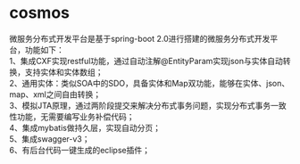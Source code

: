 # cosmos

微服务分布式开发平台是基于spring-boot 2.0进行搭建的微服务分布式开发平台，功能如下： 
<br/>
1、集成CXF实现restful功能，通过自动注解@EntityParam实现json与实体自动转换，支持实体和实体数组； 
<br/>
2、通用实体：类似SOA中的SDO，具备实体和Map双功能，能够在实体、json、map、xml之间自由转换； 
<br/>
3、模拟JTA原理，通过两阶段提交来解决分布式事务问题，实现分布式事务一致性功能，无需要编写业务补偿代码； 
<br/>
4、集成mybatis做持久层，实现自动分页； 
<br/>
5、集成swagger-v3； 
<br/>
6、有后台代码一键生成的eclipse插件；
